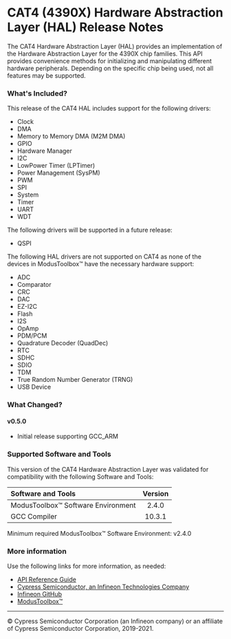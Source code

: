 # CAT4 (4390X) Hardware Abstraction Layer (HAL) Release Notes
The CAT4 Hardware Abstraction Layer (HAL) provides an implementation of the Hardware Abstraction Layer for the 4390X chip families. This API provides convenience methods for initializing and manipulating different hardware peripherals. Depending on the specific chip being used, not all features may be supported.

### What's Included?
This release of the CAT4 HAL includes support for the following drivers:
* Clock
* DMA
* Memory to Memory DMA (M2M DMA)
* GPIO
* Hardware Manager
* I2C
* LowPower Timer (LPTimer)
* Power Management (SysPM)
* PWM
* SPI
* System
* Timer
* UART
* WDT

The following drivers will be supported in a future release:
* QSPI

The following HAL drivers are not supported on CAT4 as none of the devices in ModusToolbox™ have the necessary hardware support:
* ADC
* Comparator
* CRC
* DAC
* EZ-I2C
* Flash
* I2S
* OpAmp
* PDM/PCM
* Quadrature Decoder (QuadDec)
* RTC
* SDHC
* SDIO
* TDM
* True Random Number Generator (TRNG)
* USB Device

### What Changed?
#### v0.5.0
* Initial release supporting GCC_ARM

### Supported Software and Tools
This version of the CAT4 Hardware Abstraction Layer was validated for compatibility with the following Software and Tools:

| Software and Tools                        | Version |
| :---                                      | :----:  |
| ModusToolbox™ Software Environment        | 2.4.0   |
| GCC Compiler                              | 10.3.1  |

Minimum required ModusToolbox™ Software Environment: v2.4.0

### More information
Use the following links for more information, as needed:
* [API Reference Guide](https://infineon.github.io/mtb-hal-cat2/html/modules.html)
* [Cypress Semiconductor, an Infineon Technologies Company](http://www.cypress.com)
* [Infineon GitHub](https://github.com/infineon)
* [ModusToolbox™](https://www.cypress.com/products/modustoolbox-software-environment)

---
© Cypress Semiconductor Corporation (an Infineon company) or an affiliate of Cypress Semiconductor Corporation, 2019-2021.
